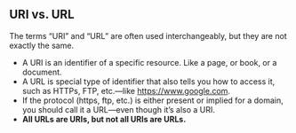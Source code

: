 ## URI vs. URL

The terms “URI” and “URL” are often used interchangeably, but they are not exactly the same.

- A URI is an identifier of a specific resource. Like a page, or book, or a document.
- A URL is special type of identifier that also tells you how to access it, such as HTTPs, FTP, etc.—like https://www.google.com.
- If the protocol (https, ftp, etc.) is either present or implied for a domain, you should call it a URL—even though it’s also a URI.
- **All URLs are URIs, but not all URIs are URLs.**